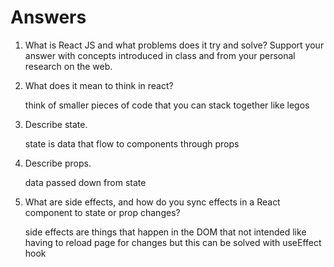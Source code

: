 # Answers

1. What is React JS and what problems does it try and solve? Support your answer with concepts introduced in class and from your personal research on the web.

1. What does it mean to think in react?

   think of smaller pieces of code that you can stack together like legos

1. Describe state.

   state is data that flow to components through props

1. Describe props.

   data passed down from state

1. What are side effects, and how do you sync effects in a React component to state or prop changes?

   side effects are things that happen in the DOM that not intended like having to reload page for changes but this can be solved with useEffect hook
